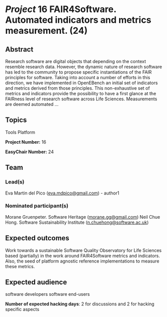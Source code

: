 # *Project* 16 FAIR4Software. Automated indicators and metrics measurement. (24)

## Abstract

Research software are digital objects that depending on the context resemble research data. However, the dynamic nature of research software has led to the community to propose specific instantiations of the FAIR principles for software. Taking into account a number of efforts in this direction, we have implemented in OpenEBench an initial set of indicators and metrics derived from those principles. This non-exhaustive set of metrics and indicators provide the possibility to have a first glance at the FAIRness level of research software across Life Sciences. Measurements are deemed automated ...

## Topics

Tools Platform

**Project Number:** 16



**EasyChair Number:** 24

## Team

### Lead(s)

Eva Martin del Pico (eva.mdpico@gmail.com) - author1

### Nominated participant(s)

Morane Gruenpeter. Software Heritage (morane.gg@gmail.com)
 Neil Chue Hong. Software Sustainability Institute (n.chuehong@software.ac.uk)

## Expected outcomes

Work towards a sustainable Software Quality Observatory for Life Sciences based (partially) in the work around FAIR4Software metrics and indicators. Also, the seed of platform agnostic reference implementations to measure these metrics.

## Expected audience

software developers
 software end-users

**Number of expected hacking days**: 2 for discussions and 2 for hacking specific aspects

